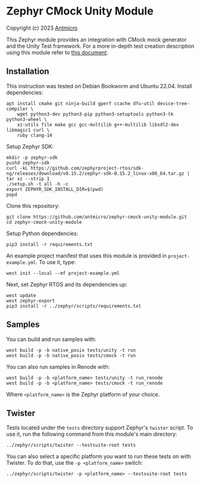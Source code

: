 # Zephyr CMock Unity Module

Copyright (c) 2023 [Antmicro](https://www.antmicro.com)

This Zephyr module provides an integration with CMock mock generator and the
Unity Test framework. For a more in-depth test creation description using this
module refer to [this document](CREATING_TESTS.md).

## Installation

This instruction was tested on Debian Bookworm and Ubuntu 22.04. Install
dependencies:

<!-- name="install-dependencies" -->
```
apt install cmake git ninja-build gperf ccache dfu-util device-tree-compiler \
	wget python3-dev python3-pip python3-setuptools python3-tk python3-wheel \
	xz-utils file make gcc gcc-multilib g++-multilib libsdl2-dev libmagic1 curl \
	ruby clang-14
```

Setup Zephyr SDK:

<!-- name="zephyr-sdk-setup" -->
```
mkdir -p zephyr-sdk
pushd zephyr-sdk
curl -kL https://github.com/zephyrproject-rtos/sdk-ng/releases/download/v0.15.2/zephyr-sdk-0.15.2_linux-x86_64.tar.gz | tar xz --strip 1
./setup.sh -t all -h -c
export ZEPHYR_SDK_INSTALL_DIR=$(pwd)
popd
```

Clone this repository:
```
git clone https://github.com/antmicro/zephyr-cmock-unity-module.git
cd zephyr-cmock-unity-module
```

Setup Python dependencies:

<!-- name="python-requirements" -->
```
pip3 install -r requirements.txt
```

An example project manifest that uses this module is provided in
`project-example.yml`. To use it, type:

<!-- name="west-init" -->
```
west init --local --mf project-example.yml
```

Next, set Zephyr RTOS and its dependencies up:

<!-- name="west-update" -->
```
west update
west zephyr-export
pip3 install -r ../zephyr/scripts/requirements.txt
```

## Samples

You can build and run samples with:

<!-- name="west-build" -->
```
west build -p -b native_posix tests/unity -t run
west build -p -b native_posix tests/cmock -t run
```

You can also run samples in Renode with:
```
west build -p -b <platform_name> tests/unity -t run_renode
west build -p -b <platform_name> tests/cmock -t run_renode
```
Where `<platform_name>` is the Zephyr platform of your choice.

## Twister

Tests located under the `tests` directory support Zephyr's `twister` script. To
use it, run the following command from this module's main directory:
```
../zephyr/scripts/twister --testsuite-root tests
```

You can also select a specific platform you want to run these tests on with
Twister. To do that, use the `-p <platform_name>` switch:
```
../zephyr/scripts/twister -p <platform_name> --testsuite-root tests
```

